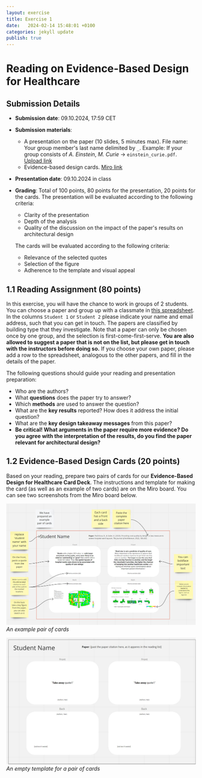 ```yaml
---
layout: exercise
title: Exercise 1
date:   2024-02-14 15:48:01 +0100
categories: jekyll update
publish: true
---
```


# Reading on Evidence-Based Design for Healthcare

## Submission Details 
- **Submission date**: 09.10.2024, 17:59 CET
- **Submission materials**:
  - A presentation on the paper (10 slides, 5 minutes max). File name: Your group member's last name delimited by `_`. Example: If your group consists of _A. Einstein_, _M. Curie_ → `einstein_curie.pdf`. [Upload link](https://polybox.ethz.ch/index.php/f/3810299266)
  - Evidence-based design cards. [Miro link](https://miro.com/app/board/uXjVLbGz45M=/?share_link_id=184588752852)
- **Presentation date**: 09.10.2024 in class
- **Grading**: Total of 100 points, 80 points for the presentation, 20 points for the cards. The presentation will be evaluated according to the following criteria:
  - Clarity of the presentation
  - Depth of the analysis
  - Quality of the discussion on the impact of the paper's results on architectural design

  The cards will be evaluated according to the following criteria:
  - Relevance of the selected quotes
  - Selection of the figure
  - Adherence to the template and visual appeal

## 1.1 Reading Assignment (80 points)

In this exercise, you will have the chance to work in groups of 2 students.
You can choose a paper and group up with a classmate in [this spreadsheet](https://polybox.ethz.ch/index.php/f/3810294214). In the columns `Student 1` or `Student 2` please indicate your name and email address, such that you can get in touch. The papers are classified by building type that they investigate. Note that a paper can only be chosen once by one group, and the selection is first-come-first-serve.
**You are also allowed to suggest a paper that is not on the list, but please get in touch with the instructors before doing so.**
If you choose your own paper, please add a row to the spreadsheet, analogous to the other papers, and fill in the details of the paper.

The following questions should guide your reading and presentation preparation:
  * Who are the authors?
  * What **questions** does the paper try to answer? 
  * Which **methods** are used to answer the question?
  * What are the **key results** reported? How does it address the initial question?
  * What are the **key design takeaway messages** from this paper? 
  * **Be critical! What arguments in the paper require more evidence?  Do you agree with the interpretation of the results, do you find the paper relevant for architectural design?**

## 1.2 Evidence-Based Design Cards (20 points)
Based on your reading, prepare two pairs of cards for our **Evidence-Based Design for Healthcare Card Deck**. 
The instructions and template for making the card (as well as an example of two cards) are on the Miro board.
You can see two screenshots from the Miro board below. 

![An example pair of cards](../assets/images/ExampleCard.jpg)
*An example pair of cards*

![An empty template for a pair of cards](../assets/images/TemplateCard.jpg)
*An empty template for a pair of cards*
